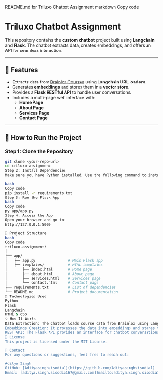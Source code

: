 README.md for Triluxo Chatbot Assignment
markdown
Copy code
# Triluxo Chatbot Assignment  

This repository contains the **custom chatbot** project built using **Langchain** and **Flask**. The chatbot extracts data, creates embeddings, and offers an API for seamless interaction.

---

## 📑 **Features**  
- Extracts data from [Brainlox Courses](https://brainlox.com/courses/category/technical) using **Langchain URL loaders**.  
- Generates **embeddings** and stores them in a **vector store**.  
- Provides a **Flask RESTful API** to handle user conversations.  
- Includes a multi-page web interface with:
  - **Home Page**  
  - **About Page**  
  - **Services Page**  
  - **Contact Page**  

---

## 🚀 **How to Run the Project**  

### Step 1: Clone the Repository  
```bash
git clone <your-repo-url>
cd triluxo-assignment
Step 2: Install Dependencies
Make sure you have Python installed. Use the following command to install all required packages:

bash
Copy code
pip install -r requirements.txt
Step 3: Run the Flask App
bash
Copy code
py app/app.py
Step 4: Access the App
Open your browser and go to:
http://127.0.0.1:5000

📂 Project Structure
bash
Copy code
triluxo-assignment/
│
├── app/
│   ├── app.py               # Main Flask app
│   ├── templates/           # HTML templates
│       ├── index.html       # Home page
│       ├── about.html       # About page
│       ├── services.html    # Services page
│       └── contact.html     # Contact page
├── requirements.txt         # List of dependencies
└── README.md                # Project documentation
🔧 Technologies Used
Python
Flask
Langchain
HTML & CSS
💡 How It Works
Data Extraction: The chatbot loads course data from Brainlox using Langchain's URL loader.
Embeddings Creation: It processes the data into embeddings and stores them in a vector store for fast retrieval.
REST API: The Flask API provides an interface for chatbot conversations.
📜 License
This project is licensed under the MIT License.

👤 Contact
For any questions or suggestions, feel free to reach out:

Aditya Singh  
GitHub: [Adityasinghsisodia1](https://github.com/Adityasinghsisodia1)  
Email: [aditya.singh.sisodia167@gmail.com](mailto:aditya.singh.sisodia167@gmail.com)  
